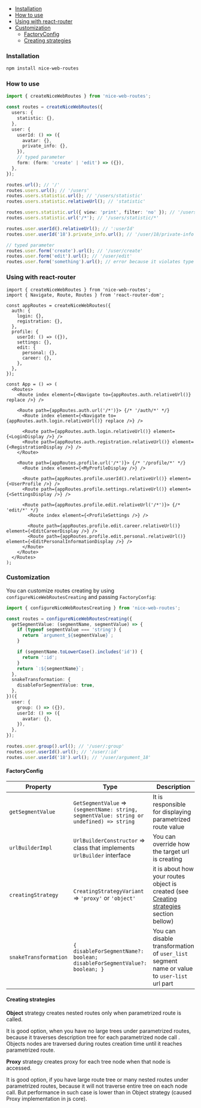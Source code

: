 * [Installation](#install)
* [How to use](#usage)
* [Using with react-router](#react-router)
* [Customization](#customization)
  * [FactoryConfig](#config)
  * [Creating strategies](#strategies)

### <a name="install"></a> Installation

```bash
npm install nice-web-routes
```

### <a name="usage"></a> How to use

```ts
import { createNiceWebRoutes } from 'nice-web-routes';

const routes = createNiceWebRoutes({
  users: {
    statistic: {},
  },
  user: {
    userId: () => ({
      avatar: {},
      private_info: {},
    }),
    // typed parameter
    form: (form: 'create' | 'edit') => ({}),
  },
});

routes.url(); // '/'
routes.users.url(); // '/users'
routes.users.statistic.url(); // '/users/statistic'
routes.users.statistic.relativeUrl(); // 'statistic'

routes.users.statistic.url({ view: 'print', filter: 'no' }); // '/users/statistic?view=print&filter=no'
routes.users.statistic.url('/*'); // '/users/statistic/*'

routes.user.userId().relativeUrl(); // ':userId'
routes.user.userId('18').private_info.url(); // '/user/18/private-info'

// typed parameter
routes.user.form('create').url(); // '/user/create'
routes.user.form('edit').url(); // '/user/edit'
routes.user.form('something').url(); // error because it violates type constraint of 'create' | 'edit' | undefined
```

### <a name="react-router"></a> Using with react-router

```tsx
import { createNiceWebRoutes } from 'nice-web-routes';
import { Navigate, Route, Routes } from 'react-router-dom';

const appRoutes = createNiceWebRoutes({
  auth: {
    login: {},
    registration: {},
  },
  profile: {
    userId: () => ({}),
    settings: {},
    edit: {
      personal: {},
      career: {},
    },
  },
});

const App = () => (
  <Routes>
    <Route index element={<Navigate to={appRoutes.auth.relativeUrl()} replace />} />

    <Route path={appRoutes.auth.url('/*')}> {/* '/auth/*' */}
      <Route index element={<Navigate to={appRoutes.auth.login.relativeUrl()} replace />} />

      <Route path={appRoutes.auth.login.relativeUrl()} element={<LoginDisplay />} />
      <Route path={appRoutes.auth.registration.relativeUrl()} element={<RegistrationDisplay />} />
    </Route>

    <Route path={appRoutes.profile.url('/*')}> {/* '/profile/*' */}
      <Route index element={<MyProfileDisplay />} />

      <Route path={appRoutes.profile.userId().relativeUrl()} element={<UserProfile />} />
      <Route path={appRoutes.profile.settings.relativeUrl()} element={<SettingsDisplay />} />

      <Route path={appRoutes.profile.edit.relativeUrl('/*')}> {/* 'edit/*' */}
        <Route index element={<ProfileSettings />} />

        <Route path={appRoutes.profile.edit.career.relativeUrl()} element={<EditCareerDisplay />} />
        <Route path={appRoutes.profile.edit.personal.relativeUrl()} element={<EditPersonalInformationDisplay />} />
      </Route>
    </Route>
  </Routes>
);

```

### <a name="customization"></a> Customization

You can customize routes creating by using `configureNiceWebRoutesCreating` and passing `FactoryConfig`:

```ts
import { configureNiceWebRoutesCreating } from 'nice-web-routes';

const routes = configureNiceWebRoutesCreating({
  getSegmentValue: (segmentName, segmentValue) => {
    if (typeof segmentValue === 'string') {
      return `argument_${segmentValue}`;
    }

    if (segmentName.toLowerCase().includes('id')) {
      return ':id';
    }
    return `:${segmentName}`;
  },
  snakeTransformation: {
    disableForSegmentValue: true,
  },
})({
  user: {
    group: () => ({}),
    userId: () => ({
      avatar: {},
    }),
  },
});

routes.user.group().url(); // '/user/:group'
routes.user.userId().url(); // '/user/:id'
routes.user.userId('18').url(); // '/user/argument_18'
```

#### <a name="config"></a> FactoryConfig

| Property              | Type                                                                                          | Description                                                                                | Default value                                                                   |
|-----------------------|-----------------------------------------------------------------------------------------------|--------------------------------------------------------------------------------------------|---------------------------------------------------------------------------------|
| `getSegmentValue`     | `GetSegmentValue` => `(segmentName: string, segmentValue: string or undefined) => string` | It is responsible for displaying parametrized route value                                  | value is displayed as is, and when there is no value it shows as `:segmentName` |
| `urlBuilderImpl`      | `UrlBuilderConstructor` => class that implements `UrlBuilder` interface                       | You can override how the target url is creating                                            | `DefaultUrlBuilder` - internal implementation                                   |
| `creatingStrategy`    | `CreatingStrategyVariant` => `'proxy'` or `'object'`                                                                                  | it is about how your routes object is created (see [Creating strategies](#strategies) section bellow) | `object`                                                                        |
| `snakeTransformation` |  `{ disableForSegmentName?: boolean; disableForSegmentValue?: boolean; }`                                                                                            | You can disable transformation of `user_list` segment name or value to `user-list` url part | `{}`              |


#### <a name="strategies"></a> Creating strategies

<b>Object</b> strategy creates nested routes only when parametrized route is called. 

It is good option, when you have no large trees under parametrized routes, because it traverses description tree for each parametrized node call . Objects nodes are traversed during routes creation time until it reaches parametrized route. 

<b>Proxy</b> strategy creates proxy for each tree node when that node is accessed. 

It is good option, if you have large route tree or many nested routes under parametrized routes, because it will not traverse entire tree on each node call. But performance in such case is lower than in Object strategy (caused Proxy implementation in js core).

